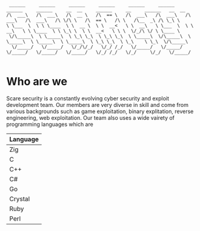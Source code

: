 ```

 ______     ______     ______     ______     ______     ______     ______     ______     __  __     ______     __     ______   __  __    
/\  ___\   /\  ___\   /\  __ \   /\  == \   /\  ___\   /\  ___\   /\  ___\   /\  ___\   /\ \/\ \   /\  == \   /\ \   /\__  _\ /\ \_\ \   
\ \___  \  \ \ \____  \ \  __ \  \ \  __<   \ \  __\   \ \___  \  \ \  __\   \ \ \____  \ \ \_\ \  \ \  __<   \ \ \  \/_/\ \/ \ \____ \  
 \/\_____\  \ \_____\  \ \_\ \_\  \ \_\ \_\  \ \_____\  \/\_____\  \ \_____\  \ \_____\  \ \_____\  \ \_\ \_\  \ \_\    \ \_\  \/\_____\ 
  \/_____/   \/_____/   \/_/\/_/   \/_/ /_/   \/_____/   \/_____/   \/_____/   \/_____/   \/_____/   \/_/ /_/   \/_/     \/_/   \/_____/ 
                                                                                                                                         
```

# Who are we 

Scare security is a constantly evolving cyber security and exploit development team. Our members are very diverse in skill and come from various backgrounds such as game exploitation, binary explitation, reverse engineering, web exploitation. Our team also uses a wide vairety of programming languages which are 

| Language | 
| -------- | 
| Zig | 
| C | 
| C++ | 
| C# | 
| Go | 
| Crystal | 
| Ruby | 
| Perl | 
